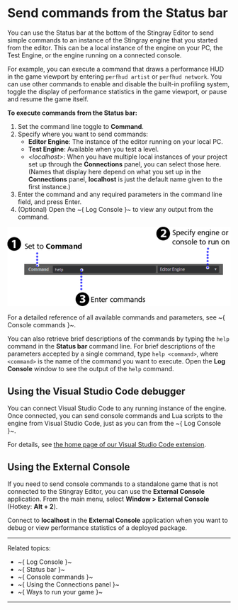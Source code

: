 # Send commands from the Status bar

You can use the Status bar at the bottom of the Stingray Editor to send simple commands to an instance of the Stingray engine that you started from the editor. This can be a local instance of the engine on your PC, the Test Engine, or the engine running on a connected console.

For example, you can execute a command that draws a performance HUD in the game viewport by entering `perfhud artist` or `perfhud network`. You can use other commands to enable and disable the built-in profiling system, toggle the display of performance statistics in the game viewport, or pause and resume the game itself.

**To execute commands from the Status bar:**

1. Set the command line toggle to **Command**.
2. Specify where you want to send commands:
     - **Editor Engine**: The instance of the editor running on your local PC.
     - **Test Engine**: Available when you test a level.
     - *\<localhost\>*: When you have multiple local instances of your project set up through the **Connections** panel, you can select those here. (Names that display here depend on what you set up in the **Connections** panel, **localhost** is just the default name given to the first instance.)
3. Enter the command and any required parameters in the command line field, and press Enter.
4. (Optional) Open the ~{ Log Console }~ to view any output from the command.

![](../images/comp_console_commands.png)

For a detailed reference of all available commands and parameters, see ~{ Console commands }~.

You can also retrieve brief descriptions of the commands by typing the `help` command in the **Status bar** command line. For brief descriptions of the parameters accepted by a single command, type `help <command>`, where `<command>` is the name of the command you want to execute. Open the **Log Console** window to see the output of the `help` command.

## Using the Visual Studio Code debugger

You can connect Visual Studio Code to any running instance of the engine. Once connected, you can send console commands and Lua scripts to the engine from Visual Studio Code, just as you can from the ~{ Log Console }~.

For details, see [the home page of our Visual Studio Code extension](https://marketplace.visualstudio.com/items?itemName=jschmidt42.stingray-debug).

## Using the External Console

If you need to send console commands to a standalone game that is not connected to the Stingray Editor, you can use the **External Console** application. From the main menu, select **Window > External Console** (Hotkey: **Alt + 2**).

Connect to **localhost** in the **External Console** application when you want to debug or view performance statistics of a deployed package.

---
Related topics:
-	~{ Log Console }~
-	~{ Status bar }~
-	~{ Console commands }~
-	~{ Using the Connections panel }~
-	~{ Ways to run your game }~
---
